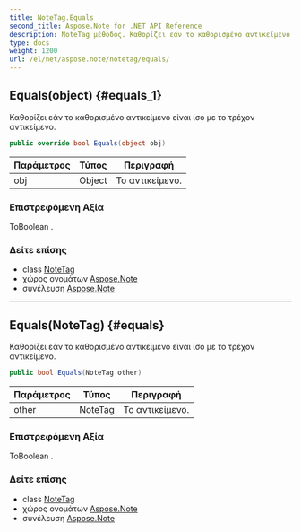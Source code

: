 ```yaml
---
title: NoteTag.Equals
second_title: Aspose.Note for .NET API Reference
description: NoteTag μέθοδος. Καθορίζει εάν το καθορισμένο αντικείμενο είναι ίσο με το τρέχον αντικείμενο.
type: docs
weight: 1200
url: /el/net/aspose.note/notetag/equals/
---
```

## Equals(object) {#equals_1}

Καθορίζει εάν το καθορισμένο αντικείμενο είναι ίσο με το τρέχον αντικείμενο.

```csharp
public override bool Equals(object obj)
```

| Παράμετρος | Τύπος | Περιγραφή |
| --- | --- | --- |
| obj | Object | Το αντικείμενο. |

### Επιστρεφόμενη Αξία

ΤοBoolean .

### Δείτε επίσης

* class [NoteTag](../)
* χώρος ονομάτων [Aspose.Note](../../notetag/)
* συνέλευση [Aspose.Note](../../../)

---

## Equals(NoteTag) {#equals}

Καθορίζει εάν το καθορισμένο αντικείμενο είναι ίσο με το τρέχον αντικείμενο.

```csharp
public bool Equals(NoteTag other)
```

| Παράμετρος | Τύπος | Περιγραφή |
| --- | --- | --- |
| other | NoteTag | Το αντικείμενο. |

### Επιστρεφόμενη Αξία

ΤοBoolean .

### Δείτε επίσης

* class [NoteTag](../)
* χώρος ονομάτων [Aspose.Note](../../notetag/)
* συνέλευση [Aspose.Note](../../../)


